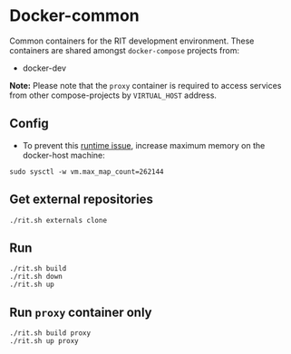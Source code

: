 # Docker-common

Common containers for the RIT development environment. These containers are shared amongst ``docker-compose`` projects from:
* docker-dev

**Note:** Please note that the ``proxy`` container is required to access services from other compose-projects by ``VIRTUAL_HOST`` address.

## Config
* To prevent this [runtime issue](https://github.com/docker-library/elasticsearch/issues/111), increase maximum memory on the docker-host machine:
```
sudo sysctl -w vm.max_map_count=262144
```

## Get external repositories

```
./rit.sh externals clone
```

## Run
```
./rit.sh build
./rit.sh down
./rit.sh up
```

## Run ``proxy`` container only
```
./rit.sh build proxy
./rit.sh up proxy
```

